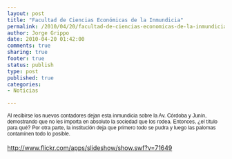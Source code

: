 ```yaml
--- 
layout: post
title: "Facultad de Ciencias Económicas de la Inmundicia"
permalink: /2010/04/20/facultad-de-ciencias-economicas-de-la-inmundicia/
author: Jorge Grippo
date: 2010-04-20 01:42:00
comments: true
sharing: true
footer: true
status: publish
type: post
published: true
categories: 
- Noticias

---
```

<!-- 136 -->
<span class="Apple-style-span" style="font-family:Arial, Helvetica, sans-serif;font-size:12px;">Al recibirse los nuevos contadores dejan esta inmundicia sobre la Av. Córdoba y Junín, demostrando que no les importa en absoluto la sociedad que los rodea. Entonces, ¿el título para qué? Por otra parte, la institución deja que primero todo se pudra y luego las palomas contaminen todo lo posible.</span><br />
<br />
<a href="http://www.flickr.com/apps/slideshow/show.swf?v=71649">http://www.flickr.com/apps/slideshow/show.swf?v=71649</a>

